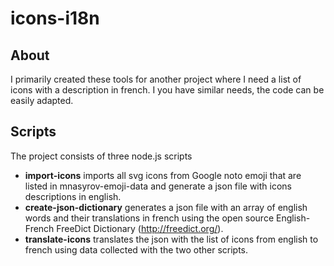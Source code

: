 # icons-i18n

## About

I primarily created these tools for another project where I need a list of icons with a description in french. I you have similar needs, the code can be easily adapted.

## Scripts

The project consists of three node.js scripts

- **import-icons** imports all svg icons from Google noto emoji that are listed in mnasyrov-emoji-data and generate a json file with icons descriptions in english.
- **create-json-dictionary** generates a json file with an array of english words and their translations in french using the open source English-French FreeDict Dictionary (http://freedict.org/).
- **translate-icons** translates the json with the list of icons from english to french using data collected with the two other scripts.
